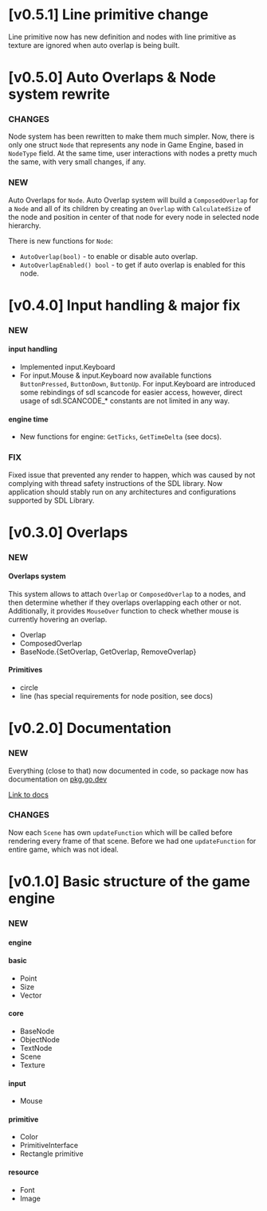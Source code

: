 # [v0.5.1] Line primitive change
Line primitive now has new definition and nodes with line primitive as texture are ignored when auto overlap is being built.



# [v0.5.0] Auto Overlaps & Node system rewrite
### CHANGES
Node system has been rewritten to make them much simpler. Now, there is only one struct `Node` that represents
any node in Game Engine, based in `NodeType` field. At the same time, user interactions with nodes a pretty much the same, with very small changes, if any.

### NEW
Auto Overlaps for `Node`.
Auto Overlap system will build a `ComposedOverlap` for a `Node` and all of its children by creating an `Overlap` with `CalculatedSize` of the node and position in center of that node for every node in selected node hierarchy.

There is new functions for `Node`:
- `AutoOverlap(bool)` - to enable or disable auto overlap.
- `AutoOverlapEnabled() bool` - to get if auto overlap is enabled for this node.



# [v0.4.0] Input handling & major fix
### NEW
#### input handling
- Implemented input.Keyboard
- For input.Mouse & input.Keyboard now available functions `ButtonPressed`, `ButtonDown`, `ButtonUp`. For input.Keyboard are introduced some rebindings of sdl scancode for easier access, however, direct usage of sdl.SCANCODE_* constants are not limited in any way.
#### engine time
- New functions for engine: `GetTicks`, `GetTimeDelta` (see docs).

### FIX
Fixed issue that prevented any render to happen, which was caused by not complying with thread safety instructions of the SDL library. Now application should stably run on any architectures and configurations supported by SDL Library.



# [v0.3.0] Overlaps
### NEW
#### Overlaps system
This system allows to attach `Overlap` or `ComposedOverlap` to a nodes, and then determine whether if they overlaps overlapping each other or not. Additionally, it provides `MouseOver` function to check whether mouse is currently hovering an overlap.
- Overlap
- ComposedOverlap
- BaseNode.{SetOverlap, GetOverlap, RemoveOverlap}

#### Primitives
- circle
- line (has special requirements for node position, see docs)



# [v0.2.0] Documentation
### NEW
Everything (close to that) now documented in code, so package now has documentation on [pkg.go.dev](https://pkg.go.dev)

[Link to docs](https://pkg.go.dev/github.com/SemyonHoyrish/GoPlayEngine)

### CHANGES
Now each `Scene` has own `updateFunction` which will be called before rendering every frame of that scene.
Before we had one `updateFunction` for entire game, which was not ideal.



# [v0.1.0] Basic structure of the game engine

### NEW

#### engine

#### basic
  - Point
  - Size
  - Vector

#### core
  - BaseNode
  - ObjectNode
  - TextNode
  - Scene
  - Texture

#### input
  - Mouse

#### primitive
  - Color
  - PrimitiveInterface
  - Rectangle primitive

#### resource
  - Font
  - Image
